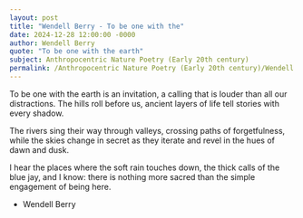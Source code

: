```yaml
---
layout: post
title: "Wendell Berry - To be one with the"
date: 2024-12-28 12:00:00 -0000
author: Wendell Berry
quote: "To be one with the earth"
subject: Anthropocentric Nature Poetry (Early 20th century)
permalink: /Anthropocentric Nature Poetry (Early 20th century)/Wendell Berry/Wendell Berry - To be one with the
---
```


To be one with the earth
   is an invitation,
   a calling that is louder
   than all our distractions.
The hills roll before us,
   ancient layers of life
   tell stories with every shadow.

   The rivers sing their way
   through valleys, crossing
   paths of forgetfulness,
   while the skies change in secret
   as they iterate and revel
   in the hues of dawn and dusk.

   I hear the places where
   the soft rain touches down,
   the thick calls of the blue jay,
   and I know:
   there is nothing more sacred
   than the simple engagement of being here.


- Wendell Berry
